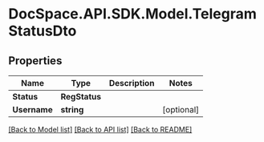 # DocSpace.API.SDK.Model.TelegramStatusDto

## Properties

Name | Type | Description | Notes
------------ | ------------- | ------------- | -------------
**Status** | **RegStatus** |  | 
**Username** | **string** |  | [optional] 

[[Back to Model list]](../README.md#documentation-for-models) [[Back to API list]](../README.md#documentation-for-api-endpoints) [[Back to README]](../README.md)

